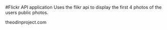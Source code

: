 #Flickr API application
Uses the flikr api to display the first 4 photos of the users public photos.

theodinproject.com
